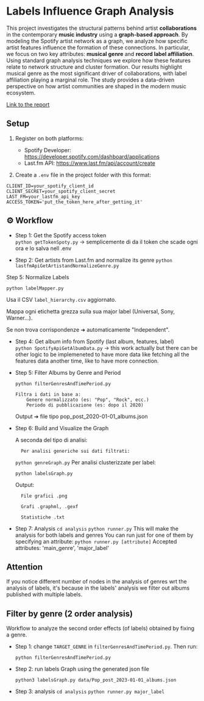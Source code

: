 
# Labels Influence Graph Analysis

This project investigates the structural patterns behind artist **collaborations** in the contemporary **music industry** using a **graph-based approach**. By modeling the Spotify artist network as a graph, we analyze how specific artist features influence the formation of these connections. In particular, we focus on two key attributes: **musical genre** and **record label affiliation**. Using standard graph analysis techniques we explore how these features relate to network structure and cluster formation. Our results highlight musical genre as the most significant driver of collaborations, with label affiliation  playing a marginal role. The study provides a data-driven perspective on how artist communities are shaped in the modern music ecosystem.

[Link to the report](https://github.com/Dovid308/MusicCollabNetworkAnalysis/blob/master/Report_ATCS_module1.pdf)

## Setup

1. Register on both platforms:
   - Spotify Developer: https://developer.spotify.com/dashboard/applications
   - Last.fm API: https://www.last.fm/api/account/create

2. Create a `.env` file in the project folder with this format:

```
CLIENT_ID=your_spotify_client_id
CLIENT_SECRET=your_spotify_client_secret
LAST_FM=your_lastfm_api_key
ACCESS_TOKEN='put_the_token_here_after_getting_it'
```

## ⚙️ Workflow

- Step 1: Get the Spotify access token  
  `python getTokenSpoty.py` -> semplicemente di da il token che scade ogni ora e lo salva nell .env

- Step 2: Get artists from Last.fm and normalize its genre
  `python lastfmApiGetArtistandNormalizeGenre.py`

Step 5: Normalize Labels

`python labelMapper.py`

Usa il CSV `label_hierarchy.csv` aggiornato.

Mappa ogni etichetta grezza sulla sua major label (Universal, Sony, Warner...).

Se non trova corrispondenze ➔ automaticamente "Independent".


- Step 4: Get album info from Spotify (last album, features, label)  
  `python SpotifyApiGetAlbumData.py` -> this work actually but there can be other logic to be implemeneted to have more data like fetching all the features data another time, like to have more connection.

- Step 5: Filter Albums by Genre and Period

  `python filterGenresAndTimePeriod.py`

      Filtra i dati in base a:
          Genere normalizzato (es: "Pop", "Rock", ecc.)
          Periodo di pubblicazione (es: dopo il 2020)

  Output ➔ file tipo pop_post_2020-01-01_albums.json

- Step 6: Build and Visualize the Graph

    A seconda del tipo di analisi:

        Per analisi generiche sui dati filtrati:

    `python genreGraph.py`
    Per analisi clusterizzate per label:

    `python labelsGraph.py`

    Output:

        File grafici .png

        Grafi .graphml, .gexf

        Statistiche .txt

- Step 7: Analysis
  `cd analysis`
  `python runner.py` This will make the analysis for both labels and genres
  You can run just for one of them by specifying an attribute:
  `python runner.py [attribute]`
  Accepted attributes: 'main_genre', 'major_label'

## Attention
If you notice different number of nodes in the analysis of genres wrt the analysis of labels, it's because in the labels' analysis we filter out albums published with multiple labels.

## Filter by genre (2 order analysis)
Workflow to analyze the second order effects (of labels) obtained by fixing a genre.

- Step 1: change `TARGET_GENRE` in `filterGenresAndTimePeriod.py`. Then run:

    `python filterGenresAndTimePeriod.py`

- Step 2: run labels Graph using the generated json file

    `python3 labelsGraph.py data/Pop_post_2023-01-01_albums.json`

- Step 3: analysis
    `cd analysis`
    `python runner.py major_label`
